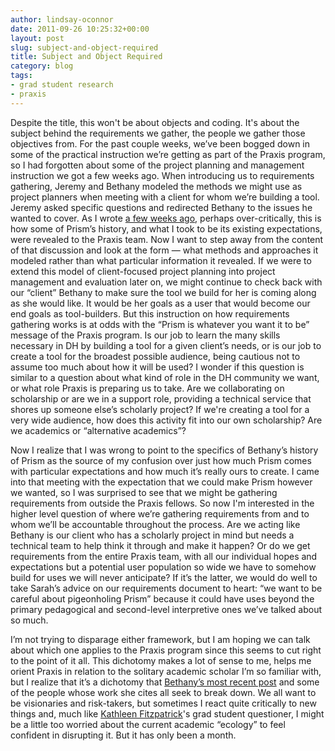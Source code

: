 ```yaml
---
author: lindsay-oconnor
date: 2011-09-26 10:25:32+00:00
layout: post
slug: subject-and-object-required
title: Subject and Object Required
category: blog
tags:
- grad student research
- praxis
---
```


Despite the title, this won't be about objects and coding. It's about the subject behind the requirements we gather, the people we gather those objectives from. For the past couple weeks, we’ve been bogged down in some of the practical instruction we’re getting as part of the Praxis program, so I had forgotten about some of the project planning and management instruction we got a few weeks ago. When introducing us to requirements gathering, Jeremy and Bethany modeled the methods we might use as project planners when meeting with a client for whom we’re building a tool. Jeremy asked specific questions and redirected Bethany to the issues he wanted to cover. As I wrote [a few weeks ago](https://scholarslab.org/praxis-program/imagining-end-users-for-requirements-gathering/), perhaps over-critically, this is how some of Prism’s history, and what I took to be its existing expectations, were revealed to the Praxis team. Now I want to step away from the content of that discussion and look at the form &mdash; what methods and approaches it modeled rather than what particular information it revealed. If we were to extend this model of client-focused project planning into project management and evaluation later on, we might continue to check back with our “client” Bethany to make sure the tool we build for her is coming along as she would like. It would be her goals as a user that would become our end goals as tool-builders. But this instruction on how requirements gathering works is at odds with the “Prism is whatever you want it to be” message of the Praxis program. Is our job to learn the many skills necessary in DH by building a tool for a given client’s needs, or is our job to create a tool for the broadest possible audience, being cautious not to assume too much about how it will be used? I wonder if this question is similar to a question about what kind of role in the DH community we want, or what role Praxis is preparing us to take. Are we collaborating on scholarship or are we in a support role, providing a technical service that shores up someone else’s scholarly project? If we're creating a tool for a very wide audience, how does this activity fit into our own scholarship? Are we academics or “alternative academics”?

Now I realize that I was wrong to point to the specifics of Bethany’s history of Prism as the source of my confusion over just how much Prism comes with particular expectations and how much it’s really ours to create. I came into that meeting with the expectation that we could make Prism however we wanted, so I was surprised to see that we might be gathering requirements from outside the Praxis fellows. So now I'm interested in the higher level question of where we’re gathering requirements from and to whom we’ll be accountable throughout the process. Are we acting like Bethany is our client who has a scholarly project in mind but needs a technical team to help think it through and make it happen? Or do we get requirements from the entire Praxis team, with all our individual hopes and expectations but a potential user population so wide we have to somehow build for uses we will never anticipate? If it’s the latter, we would do well to take Sarah’s advice on our requirements document to heart: “we want to be careful about pigeonholing Prism” because it could have uses beyond the primary pedagogical and second-level interpretive ones we’ve talked about so much.

I’m not trying to disparage either framework, but I am hoping we can talk about which one applies to the Praxis program since this seems to cut right to the point of it all. This dichotomy makes a lot of sense to me, helps me orient Praxis in relation to the solitary academic scholar I’m so familiar with, but I realize that it’s a dichotomy that [Bethany’s most recent post](https://scholarslab.org/praxis-program/ruby-slippers/) and some of the people whose work she cites all seek to break down. We all want to be visionaries and risk-takers, but sometimes I react quite critically to new things and, much like [Kathleen Fitzpatrick](http://chronicle.com/article/Do-the-Risky-Thing-in/129132/)'s grad student questioner, I might be a little too worried about the current academic “ecology” to feel confident in disrupting it. But it has only been a month.
